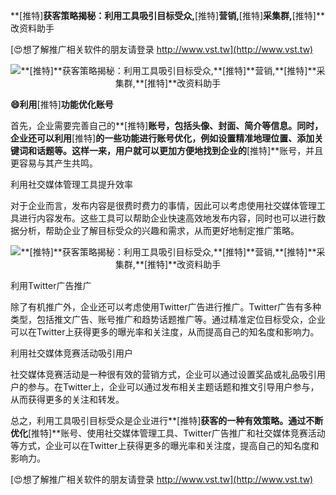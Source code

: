 **[推特]**获客策略揭秘：利用工具吸引目标受众,**[推特]**营销,**[推特]**采集群,**[推特]**改资料助手

[😍想了解推广相关软件的朋友请登录 http://www.vst.tw](http://www.vst.tw)

 <center><img src="https://vst.tw/MP4/tuiguang/png/5.png" alt="**[推特]**获客策略揭秘：利用工具吸引目标受众,**[推特]**营销,**[推特]**采集群,**[推特]**改资料助手"></center>

**😄利用**[推特]**功能优化账号**

首先，企业需要完善自己的**[推特]**账号，包括头像、封面、简介等信息。同时，企业还可以利用**[推特]**的一些功能进行账号优化，例如设置精准地理位置、添加关键词和话题等。这样一来，用户就可以更加方便地找到企业的**[推特]**账号，并且更容易与其产生共鸣。

利用社交媒体管理工具提升效率

对于企业而言，发布内容是很费时费力的事情，因此可以考虑使用社交媒体管理工具进行内容发布。这些工具可以帮助企业快速高效地发布内容，同时也可以进行数据分析，帮助企业了解目标受众的兴趣和需求，从而更好地制定推广策略。

 <center><img src="https://vst.tw/MP4/tuiguang/png/4.png" alt="**[推特]**获客策略揭秘：利用工具吸引目标受众,**[推特]**营销,**[推特]**采集群,**[推特]**改资料助手"></center>

利用Twitter广告推广

除了有机推广外，企业还可以考虑使用Twitter广告进行推广。Twitter广告有多种类型，包括推文广告、账号推广和趋势话题推广等。通过精准定位目标受众，企业可以在Twitter上获得更多的曝光率和关注度，从而提高自己的知名度和影响力。

利用社交媒体竞赛活动吸引用户

社交媒体竞赛活动是一种很有效的营销方式，企业可以通过设置奖品或礼品吸引用户的参与。在Twitter上，企业可以通过发布相关主题话题和推文引导用户参与，从而获得更多的关注和转发。

总之，利用工具吸引目标受众是企业进行**[推特]**获客的一种有效策略。通过不断优化**[推特]**账号、使用社交媒体管理工具、Twitter广告推广和社交媒体竞赛活动等方式，企业可以在Twitter上获得更多的曝光率和关注度，提高自己的知名度和影响力。

[😍想了解推广相关软件的朋友请登录 http://www.vst.tw](http://www.vst.tw)



